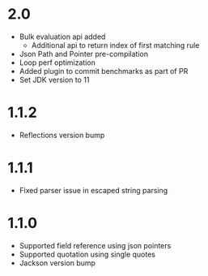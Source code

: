 # 2.0
- Bulk evaluation api added
    - Additional api to return index of first matching rule
- Json Path and Pointer pre-compilation
- Loop perf optimization
- Added plugin to commit benchmarks as part of PR
- Set JDK version to 11

# 1.1.2
- Reflections version bump

# 1.1.1
- Fixed parser issue in escaped string parsing

# 1.1.0

- Supported field reference using json pointers
- Supported quotation using single quotes
- Jackson version bump

